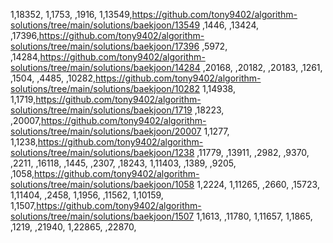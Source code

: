 1,18352,
1,1753,
,1916,
1,13549,https://github.com/tony9402/algorithm-solutions/tree/main/solutions/baekjoon/13549
,1446,
,13424,
,17396,https://github.com/tony9402/algorithm-solutions/tree/main/solutions/baekjoon/17396
,5972,
,14284,https://github.com/tony9402/algorithm-solutions/tree/main/solutions/baekjoon/14284
,20168,
,20182,
,20183,
,1261,
,1504,
,4485,
,10282,https://github.com/tony9402/algorithm-solutions/tree/main/solutions/baekjoon/10282
1,14938,
1,1719,https://github.com/tony9402/algorithm-solutions/tree/main/solutions/baekjoon/1719
,18223,
,20007,https://github.com/tony9402/algorithm-solutions/tree/main/solutions/baekjoon/20007
1,1277,
1,1238,https://github.com/tony9402/algorithm-solutions/tree/main/solutions/baekjoon/1238
,11779,
,13911,
,2982,
,9370,
,2211,
,16118,
,1445,
,2307,
,18243,
1,11403,
,1389,
,9205,
,1058,https://github.com/tony9402/algorithm-solutions/tree/main/solutions/baekjoon/1058
1,2224,
1,11265,
,2660,
,15723,
1,11404,
,2458,
1,1956,
,11562,
1,10159,
1,1507,https://github.com/tony9402/algorithm-solutions/tree/main/solutions/baekjoon/1507
1,1613,
,11780,
1,11657,
1,1865,
,1219,
,21940,
1,22865,
,22870,
